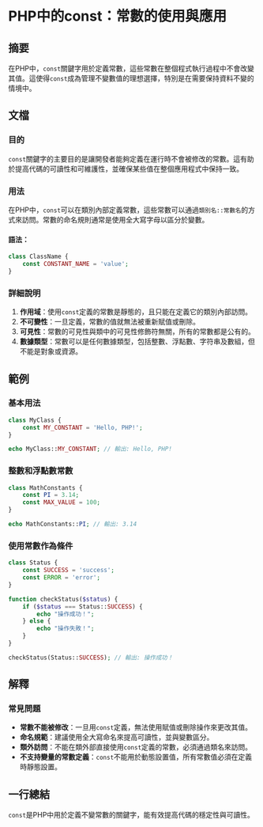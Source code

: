<!--
Meta Description: # PHP中的const：常數的使用與應用 ## 摘要 在PHP中，`const`關鍵字用於定義常數，這些常數在整個程式執行過程中不會改變其值。這使得`const`成為管理不變數值的理想選擇，特別是在需要保持資料不變的情境中。 ## 文檔 ### 目的 `const`關鍵字的主要目的是讓開發者能夠定...
Meta Keywords: const, php, status, class, echo
-->

# PHP中的const：常數的使用與應用

## 摘要
在PHP中，`const`關鍵字用於定義常數，這些常數在整個程式執行過程中不會改變其值。這使得`const`成為管理不變數值的理想選擇，特別是在需要保持資料不變的情境中。

## 文檔
### 目的
`const`關鍵字的主要目的是讓開發者能夠定義在運行時不會被修改的常數。這有助於提高代碼的可讀性和可維護性，並確保某些值在整個應用程式中保持一致。

### 用法
在PHP中，`const`可以在類別內部定義常數，這些常數可以通過`類別名::常數名`的方式來訪問。常數的命名規則通常是使用全大寫字母以區分於變數。

#### 語法：
```php
class ClassName {
    const CONSTANT_NAME = 'value';
}
```

### 詳細說明
1. **作用域**：使用`const`定義的常數是靜態的，且只能在定義它的類別內部訪問。
2. **不可變性**：一旦定義，常數的值就無法被重新賦值或刪除。
3. **可見性**：常數的可見性與類中的可見性修飾符無關，所有的常數都是公有的。
4. **數據類型**：常數可以是任何數據類型，包括整數、浮點數、字符串及數組，但不能是對象或資源。

## 範例
### 基本用法
```php
class MyClass {
    const MY_CONSTANT = 'Hello, PHP!';
}

echo MyClass::MY_CONSTANT; // 輸出: Hello, PHP!
```

### 整數和浮點數常數
```php
class MathConstants {
    const PI = 3.14;
    const MAX_VALUE = 100;
}

echo MathConstants::PI; // 輸出: 3.14
```

### 使用常數作為條件
```php
class Status {
    const SUCCESS = 'success';
    const ERROR = 'error';
}

function checkStatus($status) {
    if ($status === Status::SUCCESS) {
        echo "操作成功！";
    } else {
        echo "操作失敗！";
    }
}

checkStatus(Status::SUCCESS); // 輸出: 操作成功！
```

## 解釋
### 常見問題
- **常數不能被修改**：一旦用`const`定義，無法使用賦值或刪除操作來更改其值。
- **命名規範**：建議使用全大寫命名來提高可讀性，並與變數區分。
- **類外訪問**：不能在類外部直接使用`const`定義的常數，必須通過類名來訪問。
- **不支持變量的常數定義**：`const`不能用於動態設置值，所有常數值必須在定義時靜態設置。

## 一行總結
`const`是PHP中用於定義不變常數的關鍵字，能有效提高代碼的穩定性與可讀性。